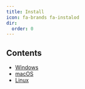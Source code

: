 ```yaml
---
title: Install
icon: fa-brands fa-instalod
dir:
  order: 0
---
```


## Contents

- [Windows](windows.md)
- [macOS](macos.md)
- [Linux](linux.md)
